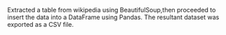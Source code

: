 Extracted a table from wikipedia using BeautifulSoup,then proceeded to insert the data into a DataFrame using Pandas. The resultant dataset was exported as a CSV file.

